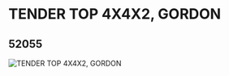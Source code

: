 # TENDER TOP 4X4X2, GORDON
## 52055
![TENDER TOP 4X4X2, GORDON](https://lc-www-live-s.legocdn.com/media/bricks/5/2/4506009.jpg)